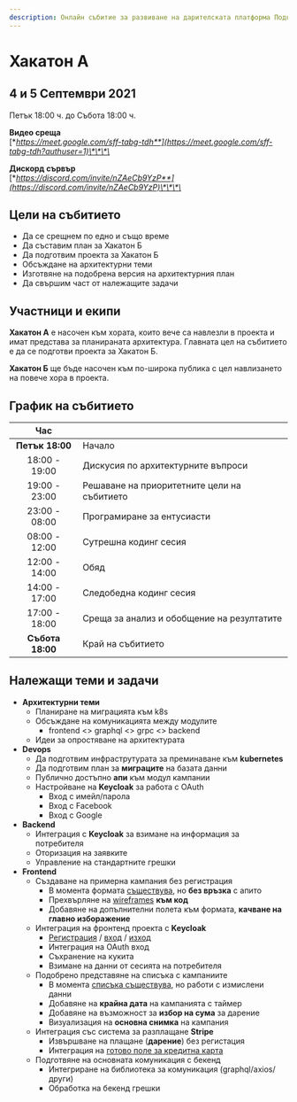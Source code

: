 ```yaml
---
description: Онлайн събитие за развиване на дарителската платформа Подкрепи.бг
---
```


# Хакатон А

## 4 и 5 Септември 2021

Петък 18:00 ч. до Събота 18:00 ч.  
  
**Видео среща**  
[**https://meet.google.com/sff-tabg-tdh**](https://meet.google.com/sff-tabg-tdh?authuser=1)\*\*\*\*

**Дискорд сървър**  
[**https://discord.com/invite/nZAeCb9YzP**](https://discord.com/invite/nZAeCb9YzP)\*\*\*\*

## Цели на събитието

* Да се срещнем по едно и също време
* Да съставим план за Хакатон Б
* Да подготвим проекта за Хакатон Б
* Обсъждане на архитектурни теми
* Изготвяне на подобрена версия на архитектурния план
* Да свършим част от належащите задачи

## Участници и екипи

**Хакатон А** е насочен към хората, които вече са навлезли в проекта и имат представа за планираната архитектура. Главната цел на събитието е да се подготви проекта за Хакатон Б.

**Хакатон Б** ще бъде насочен към по-широка публика с цел навлизането на повече хора в проекта.

## График на събитието

| Час |  |
| :---: | :--- |
| **Петък 18:00** | Начало |
| 18:00 - 19:00 | Дискусия по архитектурните въпроси |
| 19:00 - 23:00 | Решаване на приоритетните цели на събитието |
| 23:00 - 08:00 | Програмиране за ентусиасти |
| 08:00 - 12:00 | Сутрешна кодинг сесия |
| 12:00 - 14:00 | Обяд |
| 14:00 - 17:00 | Следобедна кодинг сесия |
| 17:00 - 18:00 | Среща за анализ и обобщение на резултатите |
| **Събота 18:00** | Край на събитието |

## Належащи теми и задачи

* **Архитектурни теми**
  * Планиране на миграцията към k8s
  * Обсъждане на комуникацията между модулите
    * frontend &lt;&gt; graphql &lt;&gt; grpc &lt;&gt; backend
  * Идеи за опростяване на архитектурата
* **Devops**
  * Да подготвим инфраструтурата за преминаване към **kubernetes**
  * Да подготвим план за **миграците** на базата данни
  * Публично достъпно **апи** към модул кампании
  * Настройване на **Keycloak** за работа с OAuth
    * Вход с имейл/парола
    * Вход с Facebook
    * Вход с Google
* **Backend**
  * Интеграция с **Keycloak** за взимане на информация за потребителя
  * Оторизация на заявките
  * Управление на стандартните грешки
* **Frontend**
  * Създаване на примерна кампания без регистрация
    * В момента формата [съществува](https://podkrepi.bg/campaigns/create), но **без връзка** с апито
    * Прехвърляне на [wireframes](https://www.figma.com/file/MmvFKzUv6yE5U2wrOpWtwS/Podkrepi.bg?node-id=5055%3A21345) **към код**
    * Добавяне на допълнителни полета към формата, **качване на главно изборажение**
  * Интеграция на фронтенд проекта с **Keycloak**
    * [Регистрация](https://podkrepi.bg/register) / [вход](https://podkrepi.bg/login) / [изход](https://podkrepi.bg/logout)
    * Интеграция на OAuth вход
    * Съхранение на кукита
    * Взимане на данни от сесията на потребителя
  * Подобрено представяне на списъка с кампаниите
    * В момента [списъка съществува](https://podkrepi.bg/campaigns), но работи с измислени данни
    * Добавяне на **крайна дата** на кампанията с таймер
    * Добавяне на възможност за **избор на сума** за дарение
    * Визуализация на **основна снимка** на кампания
  * Интеграция със система за разплащане **Stripe**
    * Извършване на плащане \(**дарение**\) без регистация
    * Интеграция на [готово поле за кредитна карта](https://stripe.com/docs/stripe-js/react)
  * Подготвяне на основната комуникация с бекенд
    * Интегриране на библиотека за комуникация \(graphql/axios/други\)
    * Обработка на бекенд грешки

## 

